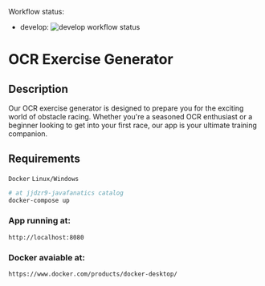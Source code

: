 Workflow status:
+ develop: ![develop workflow status](https://github.com/infoshareacademy/jjdzr9-javafanatics/actions/workflows/basic-workflow.yml/badge.svg?branch=develop)

# OCR Exercise Generator

## Description
Our OCR exercise generator is designed to prepare you for the exciting world of obstacle racing. 
Whether you're a seasoned OCR enthusiast or a beginner looking to get into your first race,
our app is your ultimate training companion.

## Requirements
`Docker` `Linux/Windows`

```bash
# at jjdzr9-javafanatics catalog
docker-compose up
```

### App running at: 
`http://localhost:8080`


### Docker avaiable at:
`https://www.docker.com/products/docker-desktop/`






